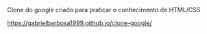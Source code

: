 Clone do google criado para praticar o conhecimento de HTML/CSS

https://gabrielbarbosa1999.github.io/clone-google/